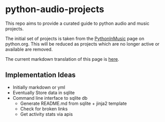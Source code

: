 # python-audio-projects

This repo aims to provide a curated guide to python audio and music projects.

The initial set of projects is taken from the [PythonInMusic](https://wiki.python.org/moin/PythonInMusic) page on python.org. This will be reduced as projects which are no longer active or available are removed.

The current markdown translation of this page is [here](python-in-music.md).


## Implementation Ideas

- Initially markdown or yml
- Eventually Store data in sqlite
- Command line interface to sqlite db
    - Generate README.md from sqlite + jinja2 template
    - Check for broken links
    - Get activity stats via apis

